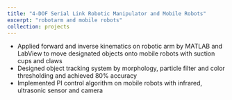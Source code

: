 ```yaml
---
title: "4-DOF Serial Link Robotic Manipulator and Mobile Robots"
excerpt: "robotarm and mobile robots"
collection: projects
---
```


* Applied forward and inverse kinematics on robotic arm by MATLAB and LabView to move designated objects onto mobile robots with suction cups and claws
* Designed object tracking system by morphology, particle filter and color thresholding and achieved 80% accuracy
* Implemented PI control algorithm on mobile robots with infrared, ultrasonic sensor and camera